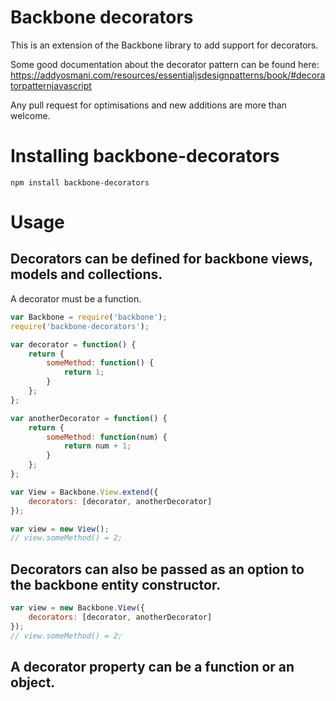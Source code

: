 # Backbone decorators

This is an extension of the Backbone library to add support for decorators.

Some good documentation about the decorator pattern can be found here:
https://addyosmani.com/resources/essentialjsdesignpatterns/book/#decoratorpatternjavascript

Any pull request for optimisations and new additions are more than welcome.

# Installing backbone-decorators

```
npm install backbone-decorators
```

# Usage

## Decorators can be defined for backbone views, models and collections.

A decorator must be a function.

```js
var Backbone = require('backbone');
require('backbone-decorators');

var decorator = function() {
    return {
        someMethod: function() {
            return 1;
        }
    };
};

var anotherDecorator = function() {
    return {
        someMethod: function(num) {
            return num + 1;
        }
    };
};

var View = Backbone.View.extend({
    decorators: [decorator, anotherDecorator]
});

var view = new View();
// view.someMethod() = 2;
```

## Decorators can also be passed as an option to the backbone entity constructor.

```js
var view = new Backbone.View({
    decorators: [decorator, anotherDecorator]
});
// view.someMethod() = 2;
```

## A decorator property can be a function or an object.
